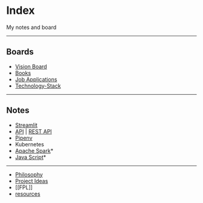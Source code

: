 # Index

My notes and board 

---
## Boards 

- [Vision Board](Notes/Vision%20Board.canvas)
- [Books](Notes/Books.md)
- [Job Applications](Notes/Job%20Applications.canvas)
- [Technology-Stack](Notes/Technology-Stack.canvas)


---
## Notes

- [Streamlit](Notes/Streamlit.md)
- [API](Notes/API.md) | [REST API](Notes/REST%20API.md)
- [Pipenv](Notes/Pipenv.md)
- Kubernetes
- [Apache Spark](Notes/Apache%20Spark.md)*
- [Java Script](Notes/Java%20Script.md)*

----
- [Philosophy](Notes/Philosophy.md)
- [Project Ideas](Notes/Project%20Ideas.md)
- [[FPL]]
- [resources](Notes/resources.md)


